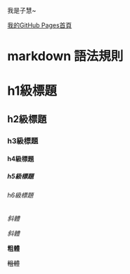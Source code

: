 我是子慧~

[我的GitHub Pages首頁](https://littley11.github.io/)

markdown 語法規則
===

# h1級標題

## h2級標題

### h3級標題

#### h4級標題

##### h5級標題

###### h6級標題


*斜體*

_斜體_

**粗體**

~~粗體~~